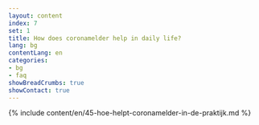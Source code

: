 ```yaml
---
layout: content
index: 7
set: 1
title: How does coronamelder help in daily life?
lang: bg
contentLang: en
categories:
- bg
- faq
showBreadCrumbs: true
showContact: true
---
```

{% include content/en/45-hoe-helpt-coronamelder-in-de-praktijk.md %}
